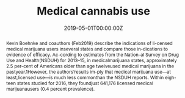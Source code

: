 ---
title: "Medical cannabis use"

authors:
- "admin"
date: "2019-05-01T00:00:00Z"
doi: "10.1377/hlthaff.2019.00198"
venue: "Health Affairs"
publishDate: "2017-01-01T00:00:00Z"
publication_types: ["2"]
abstract: "Kevin Boehnke and coauthors (Feb2019) describe the indications of li-censed medical marijuana users inseveral states and compare those in-dications to evidence of efficacy. Ac-cording to estimates from the Nation-al Survey on Drug Use and Health(NSDUH)  for  2013–15,  in  medicalmarijuana states, approximately 2.5 per-cent of Americans older than age twelveused  medical  marijuana  in  the  pastyear.1However, the authors’results im-ply that medical marijuana use—at least,licensed  use—is  much  less  commonthan the NSDUH reports. Within eigh-teen states studied for 2016, they foundjust 641,176 licensed medical marijuanausers (0.4 percent prevalence)."
summary: "Caputi, T. L. (2019). Medical Cannabis Use. Health Affairs, 38(5), 874874. doi:10.1377/hlthaff.2019.00198"
tags: 
featured: false
links:
- name: Paper Link
  url: "https://www.healthaffairs.org/doi/10.1377/hlthaff.2019.00198"
url_pdf: "/files/HA-2019.pdf"
image:
  focal_point: ""
  preview_only: false
---